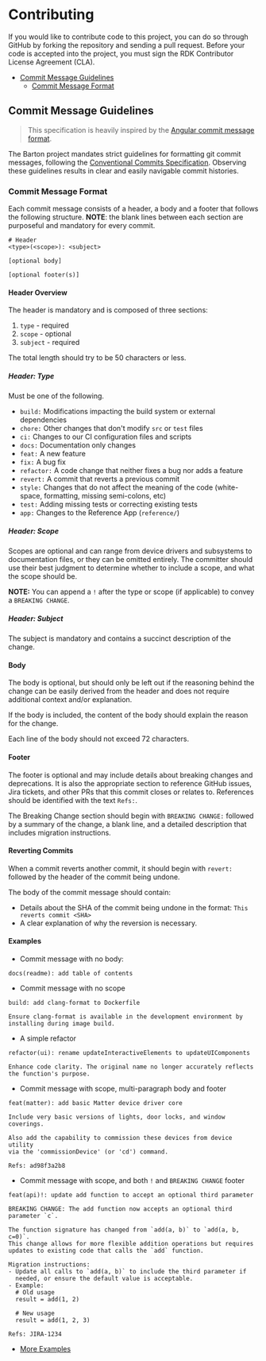 # Contributing

If you would like to contribute code to this project, you can do so through GitHub by forking the repository
and sending a pull request.
Before your code is accepted into the project, you must sign the RDK Contributor License Agreement (CLA).

-   [Commit Message Guidelines](#commit-message-guidelines)
    -   [Commit Message Format](#commit-message-format)

## Commit Message Guidelines

> This specification is heavily inspired by the [Angular commit message format](https://github.com/angular/angular/blob/main/CONTRIBUTING.md#-commit-message-format).

The Barton project mandates strict guidelines for formatting git commit messages,
following the [Conventional Commits Specification](https://www.conventionalcommits.org/en/v1.0.0/).
Observing these guidelines results in clear and easily navigable commit histories.

### Commit Message Format

Each commit message consists of a header, a body and a footer that follows the following structure.
**NOTE**: the blank lines between each section are purposeful and mandatory for every commit.

```
# Header
<type>(<scope>): <subject>

[optional body]

[optional footer(s)]
```

#### Header Overview

The header is mandatory and is composed of three sections:

1. `type` - required
2. `scope` - optional
3. `subject` - required

The total length should try to be 50 characters or less.

##### Header: Type

Must be one of the following.

-   `build:` Modifications impacting the build system or external dependencies
-   `chore:` Other changes that don't modify `src` or `test` files
-   `ci:` Changes to our CI configuration files and scripts
-   `docs:` Documentation only changes
-   `feat:` A new feature
-   `fix:` A bug fix
-   `refactor:` A code change that neither fixes a bug nor adds a feature
-   `revert:` A commit that reverts a previous commit
-   `style:` Changes that do not affect the meaning of the code (white-space, formatting, missing semi-colons, etc)
-   `test:` Adding missing tests or correcting existing tests
-   `app:` Changes to the Reference App (`reference/`)

##### Header: Scope

Scopes are optional and can range from device drivers and subsystems to documentation files,
or they can be omitted entirely. The committer should use their best judgment to determine
whether to include a scope, and what the scope should be.

**NOTE:** You can append a `!` after the type or scope (if applicable) to convey a `BREAKING CHANGE`.

##### Header: Subject

The subject is mandatory and contains a succinct description of the change.

#### Body

The body is optional, but should only be left out if the reasoning behind the change can be
easily derived from the header and does not require additional context and/or explanation.

If the body is included, the content of the body should explain the reason for the change.

Each line of the body should not exceed 72 characters.

#### Footer

The footer is optional and may include details about breaking changes and deprecations.
It is also the appropriate section to reference GitHub issues, Jira tickets, and other PRs
that this commit closes or relates to. References should be identified with the text `Refs:`.

The Breaking Change section should begin with `BREAKING CHANGE:` followed by a summary of
the change, a blank line, and a detailed description that includes migration instructions.

#### Reverting Commits

When a commit reverts another commit, it should begin with `revert:` followed by the header
of the commit being undone.

The body of the commit message should contain:

-   Details about the SHA of the commit being undone in the format: `This reverts commit <SHA>`
-   A clear explanation of why the reversion is necessary.

#### Examples

-   Commit message with no body:

```
docs(readme): add table of contents
```

-   Commit message with no scope

```
build: add clang-format to Dockerfile

Ensure clang-format is available in the development environment by
installing during image build.
```

-   A simple refactor

```
refactor(ui): rename updateInteractiveElements to updateUIComponents

Enhance code clarity. The original name no longer accurately reflects
the function's purpose.
```

-   Commit message with scope, multi-paragraph body and footer

```
feat(matter): add basic Matter device driver core

Include very basic versions of lights, door locks, and window coverings.

Also add the capability to commission these devices from device utility
via the 'commissionDevice' (or 'cd') command.

Refs: ad98f3a2b8
```

-   Commit message with scope, and both `!` and `BREAKING CHANGE` footer

```
feat(api)!: update add function to accept an optional third parameter

BREAKING CHANGE: The add function now accepts an optional third
parameter `c`.

The function signature has changed from `add(a, b)` to `add(a, b, c=0)`.
This change allows for more flexible addition operations but requires
updates to existing code that calls the `add` function.

Migration instructions:
- Update all calls to `add(a, b)` to include the third parameter if
  needed, or ensure the default value is acceptable.
- Example:
  # Old usage
  result = add(1, 2)

  # New usage
  result = add(1, 2, 3)

Refs: JIRA-1234
```

-   [More Examples](https://www.conventionalcommits.org/en/v1.0.0/#examples)
